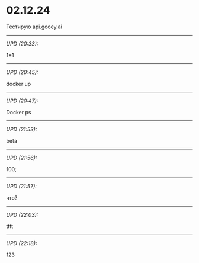 # 02.12.24

Тестирую api.gooey.ai

<hr>

_UPD (20:33):_

1+1

<hr>

_UPD (20:45):_

docker up

<hr>

_UPD (20:47):_

Docker ps

<hr>

_UPD (21:53):_

beta

<hr>

_UPD (21:56):_

100;

<hr>

_UPD (21:57):_

что?

<hr>

_UPD (22:03):_

tttt

<hr>

_UPD (22:18):_

123

